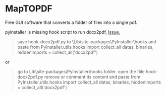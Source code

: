 # MapTOPDF
Free GUI software that converts a folder of files into a single pdf.

pyinstaller is missing hook script to run docx2pdf, [Issue.](https://github.com/AlJohri/docx2pdf/issues/5)


>save hook-docx2pdf.py to \Lib\site-packages\PyInstaller\hooks
> and paste from PyInstaller.utils.hooks import collect_all
> datas, binaries, hiddenimports = collect_all('docx2pdf')

or

>go to Lib\site-packages\PyInstaller\hooks folder. open the fiile hook-docx2pdf.py remove or comment its content and paste
>from PyInstaller.utils.hooks import collect_all
>datas, binaries, hiddenimports = collect_all('docx2pdf')

